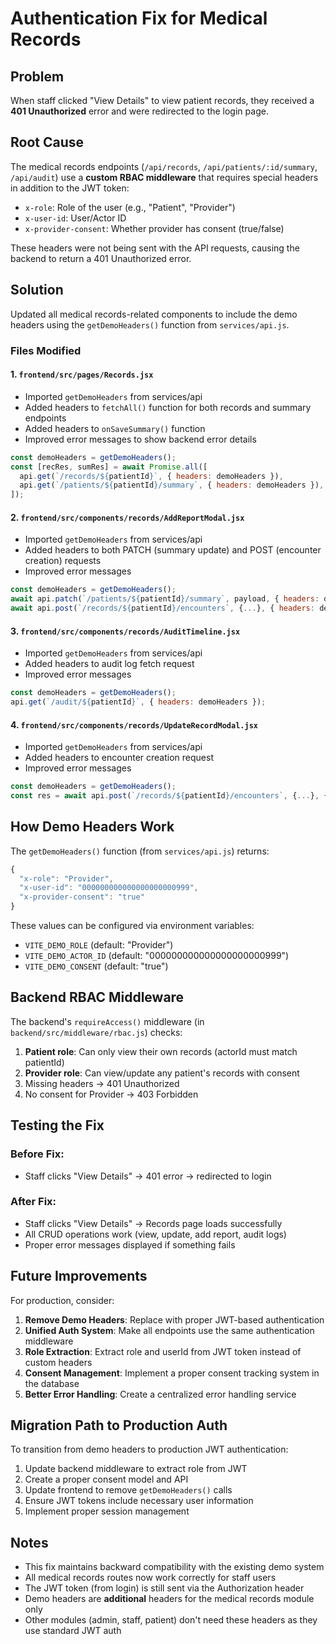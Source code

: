 # Authentication Fix for Medical Records

## Problem

When staff clicked "View Details" to view patient records, they received a **401 Unauthorized** error and were redirected to the login page.

## Root Cause

The medical records endpoints (`/api/records`, `/api/patients/:id/summary`, `/api/audit`) use a **custom RBAC middleware** that requires special headers in addition to the JWT token:

- `x-role`: Role of the user (e.g., "Patient", "Provider")
- `x-user-id`: User/Actor ID
- `x-provider-consent`: Whether provider has consent (true/false)

These headers were not being sent with the API requests, causing the backend to return a 401 Unauthorized error.

## Solution

Updated all medical records-related components to include the demo headers using the `getDemoHeaders()` function from `services/api.js`.

### Files Modified

#### 1. `frontend/src/pages/Records.jsx`

- Imported `getDemoHeaders` from services/api
- Added headers to `fetchAll()` function for both records and summary endpoints
- Added headers to `onSaveSummary()` function
- Improved error messages to show backend error details

```javascript
const demoHeaders = getDemoHeaders();
const [recRes, sumRes] = await Promise.all([
  api.get(`/records/${patientId}`, { headers: demoHeaders }),
  api.get(`/patients/${patientId}/summary`, { headers: demoHeaders }),
]);
```

#### 2. `frontend/src/components/records/AddReportModal.jsx`

- Imported `getDemoHeaders` from services/api
- Added headers to both PATCH (summary update) and POST (encounter creation) requests
- Improved error messages

```javascript
const demoHeaders = getDemoHeaders();
await api.patch(`/patients/${patientId}/summary`, payload, { headers: demoHeaders });
await api.post(`/records/${patientId}/encounters`, {...}, { headers: demoHeaders });
```

#### 3. `frontend/src/components/records/AuditTimeline.jsx`

- Imported `getDemoHeaders` from services/api
- Added headers to audit log fetch request
- Improved error messages

```javascript
const demoHeaders = getDemoHeaders();
api.get(`/audit/${patientId}`, { headers: demoHeaders });
```

#### 4. `frontend/src/components/records/UpdateRecordModal.jsx`

- Imported `getDemoHeaders` from services/api
- Added headers to encounter creation request
- Improved error messages

```javascript
const demoHeaders = getDemoHeaders();
const res = await api.post(`/records/${patientId}/encounters`, {...}, { headers: demoHeaders });
```

## How Demo Headers Work

The `getDemoHeaders()` function (from `services/api.js`) returns:

```javascript
{
  "x-role": "Provider",
  "x-user-id": "000000000000000000000999",
  "x-provider-consent": "true"
}
```

These values can be configured via environment variables:

- `VITE_DEMO_ROLE` (default: "Provider")
- `VITE_DEMO_ACTOR_ID` (default: "000000000000000000000999")
- `VITE_DEMO_CONSENT` (default: "true")

## Backend RBAC Middleware

The backend's `requireAccess()` middleware (in `backend/src/middleware/rbac.js`) checks:

1. **Patient role**: Can only view their own records (actorId must match patientId)
2. **Provider role**: Can view/update any patient's records with consent
3. Missing headers → 401 Unauthorized
4. No consent for Provider → 403 Forbidden

## Testing the Fix

### Before Fix:

- Staff clicks "View Details" → 401 error → redirected to login

### After Fix:

- Staff clicks "View Details" → Records page loads successfully
- All CRUD operations work (view, update, add report, audit logs)
- Proper error messages displayed if something fails

## Future Improvements

For production, consider:

1. **Remove Demo Headers**: Replace with proper JWT-based authentication
2. **Unified Auth System**: Make all endpoints use the same authentication middleware
3. **Role Extraction**: Extract role and userId from JWT token instead of custom headers
4. **Consent Management**: Implement a proper consent tracking system in the database
5. **Better Error Handling**: Create a centralized error handling service

## Migration Path to Production Auth

To transition from demo headers to production JWT authentication:

1. Update backend middleware to extract role from JWT
2. Create a proper consent model and API
3. Update frontend to remove `getDemoHeaders()` calls
4. Ensure JWT tokens include necessary user information
5. Implement proper session management

## Notes

- This fix maintains backward compatibility with the existing demo system
- All medical records routes now work correctly for staff users
- The JWT token (from login) is still sent via the Authorization header
- Demo headers are **additional** headers for the medical records module only
- Other modules (admin, staff, patient) don't need these headers as they use standard JWT auth
